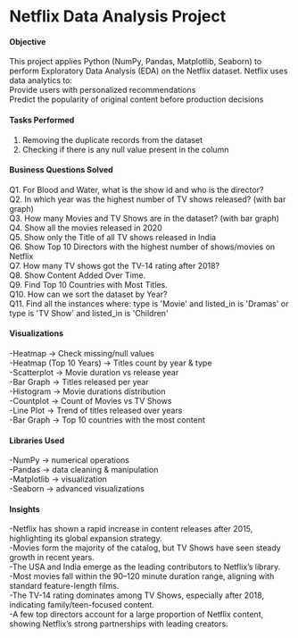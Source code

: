 # Netflix Data Analysis Project

#### Objective
This project applies Python (NumPy, Pandas, Matplotlib, Seaborn) to perform Exploratory Data Analysis (EDA) on the Netflix dataset.
Netflix uses data analytics to:<br>
Provide users with personalized recommendations<br>
Predict the popularity of original content before production decisions

#### Tasks Performed
1. Removing the duplicate records from the dataset
2. Checking if there is any null value present in the column

#### Business Questions Solved

Q1. For Blood and Water, what is the show id and who is the director?<br>
Q2. In which year was the highest number of TV shows released? (with bar graph)<br>
Q3. How many Movies and TV Shows are in the dataset? (with bar graph)<br>
Q4. Show all the movies released in 2020<br>
Q5. Show only the Title of all TV shows released in India<br>
Q6. Show Top 10 Directors with the highest number of shows/movies on Netflix<br>
Q7. How many TV shows got the TV-14 rating after 2018?<br>
Q8. Show Content Added Over Time.<br>
Q9. Find Top 10 Countries with Most Titles.<br>
Q10. How can we sort the dataset by Year?<br>
Q11. Find all the instances where:
type is 'Movie' and listed_in is 'Dramas' or type is 'TV Show' and listed_in is 'Children'

#### Visualizations
-Heatmap → Check missing/null values<br>
-Heatmap (Top 10 Years) → Titles count by year & type<br>
-Scatterplot → Movie duration vs release year<br>
-Bar Graph → Titles released per year<br>
-Histogram → Movie durations distribution<br>
-Countplot → Count of Movies vs TV Shows<br>
-Line Plot → Trend of titles released over years<br>
-Bar Graph → Top 10 countries with the most content

#### Libraries Used
-NumPy → numerical operations<br>
-Pandas → data cleaning & manipulation<br>
-Matplotlib → visualization<br>
-Seaborn → advanced visualizations

#### Insights

-Netflix has shown a rapid increase in content releases after 2015, highlighting its global expansion strategy.<br>
-Movies form the majority of the catalog, but TV Shows have seen steady growth in recent years.<br>
-The USA and India emerge as the leading contributors to Netflix’s library.<br>
-Most movies fall within the 90–120 minute duration range, aligning with standard feature-length films.<br>
-The TV-14 rating dominates among TV Shows, especially after 2018, indicating family/teen-focused content.<br>
-A few top directors account for a large proportion of Netflix content, showing Netflix’s strong partnerships with leading creators.











